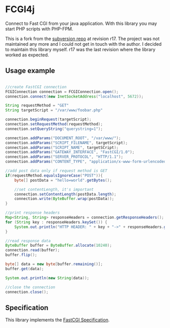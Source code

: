 # FCGI4j

Connect to Fast CGI from your java application. With this library you may start PHP scripts with PHP-FPM. 

This is a fork from the [subversion repo][google] at revision r17. The project was not maintained any more and I could not get in
touch with the author. I decided to maintain this library myself. r17 was the last revision where the library worked
as expected.

## Usage example

```java

//create FastCGI connection
FCGIConnection connection = FCGIConnection.open();
connection.connect(new InetSocketAddress("localhost", 5672));

String requestMethod = "GET"
String targetScript = "/var/www/foobar.php"

connection.beginRequest(targetScript);
connection.setRequestMethod(requestMethod);
connection.setQueryString("querystring=1");

connection.addParams("DOCUMENT_ROOT", "/var/www/");
connection.addParams("SCRIPT_FILENAME", targetScript);
connection.addParams("SCRIPT_NAME", targetSCript);
connection.addParams("GATEWAY_INTERFACE", "FastCGI/1.0");
connection.addParams("SERVER_PROTOCOL", "HTTP/1.1");
connection.addParams("CONTENT_TYPE", "application/x-www-form-urlencoded");

//add post data only if request method is GET
if(requestMethod.equalsIgnoreCase("POST")){
    byte[] postData = "hello=world".getBytes();

    //set contentLength, it's important
    connection.setContentLength(postData.length);
    connection.write(ByteBuffer.wrap(postData));
}

//print response headers
Map<String, String> responseHeaders = connection.getResponseHeaders();
for (String key : responseHeaders.keySet()) {
    System.out.println("HTTP HEADER: " + key + "->" + responseHeaders.get(key));
}

//read response data
ByteBuffer buffer = ByteBuffer.allocate(10240);
connection.read(buffer);
buffer.flip();

byte[] data = new byte[buffer.remaining()];
buffer.get(data);

System.out.println(new String(data));

//close the connection
connection.close();

```

## Specification
This library implements the [FastCGI Specification](http://www.fastcgi.com/devkit/doc/fcgi-spec.html).

[google]:https://code.google.com/p/fcgi4j/
